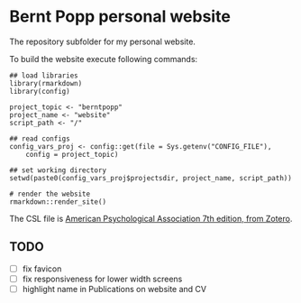 # Bernt Popp personal website

The repository subfolder for my personal website.

To build the website execute following commands:

```
## load libraries
library(rmarkdown)
library(config)

project_topic <- "berntpopp"
project_name <- "website"
script_path <- "/"

## read configs
config_vars_proj <- config::get(file = Sys.getenv("CONFIG_FILE"),
    config = project_topic)

## set working directory
setwd(paste0(config_vars_proj$projectsdir, project_name, script_path))

# render the website
rmarkdown::render_site()
```

The CSL file is [American Psychological Association 7th edition, from Zotero](https://www.zotero.org/styles/apa).

## TODO
- [ ] fix favicon
- [ ] fix responsiveness for lower width screens
- [ ] highlight name in Publications on website and CV
